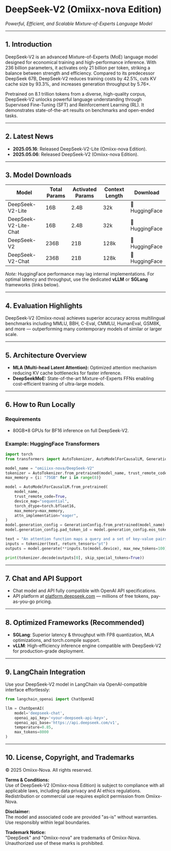 
# DeepSeek-V2 (Omiixx-nova Edition)  
*Powerful, Efficient, and Scalable Mixture-of-Experts Language Model*

---

## 1. Introduction

DeepSeek-V2 is an advanced Mixture-of-Experts (MoE) language model designed for economical training and high-performance inference. With 236 billion parameters, it activates only 21 billion per token, striking a balance between strength and efficiency. Compared to its predecessor DeepSeek 67B, DeepSeek-V2 reduces training costs by 42.5%, cuts KV cache size by 93.3%, and increases generation throughput by 5.76×.

Pretrained on 8.1 trillion tokens from a diverse, high-quality corpus, DeepSeek-V2 unlocks powerful language understanding through Supervised Fine-Tuning (SFT) and Reinforcement Learning (RL). It demonstrates state-of-the-art results on benchmarks and open-ended tasks.

---

## 2. Latest News  
- **2025.05.16**: Released DeepSeek-V2-Lite (Omiixx-nova Edition).  
- **2025.05.06**: Released DeepSeek-V2 (Omiixx-nova Edition).  

---

## 3. Model Downloads

| Model                  | Total Params | Activated Params | Context Length | Download       |
|------------------------|--------------|------------------|----------------|----------------|
| DeepSeek-V2-Lite       | 16B          | 2.4B             | 32k            | 🤗 HuggingFace |
| DeepSeek-V2-Lite-Chat  | 16B          | 2.4B             | 32k            | 🤗 HuggingFace |
| DeepSeek-V2            | 236B         | 21B              | 128k           | 🤗 HuggingFace |
| DeepSeek-V2-Chat       | 236B         | 21B              | 128k           | 🤗 HuggingFace |

*Note:* HuggingFace performance may lag internal implementations. For optimal latency and throughput, use the dedicated **vLLM** or **SGLang** frameworks (links below).

---

## 4. Evaluation Highlights  

DeepSeek-V2 (Omiixx-nova) achieves superior accuracy across multilingual benchmarks including MMLU, BBH, C-Eval, CMMLU, HumanEval, GSM8K, and more — outperforming many contemporary models of similar or larger scale.

---

## 5. Architecture Overview

- **MLA (Multi-head Latent Attention):** Optimized attention mechanism reducing KV cache bottlenecks for faster inference.  
- **DeepSeekMoE:** State-of-the-art Mixture-of-Experts FFNs enabling cost-efficient training of ultra-large models.  

---

## 6. How to Run Locally

### Requirements  
- 80GB*8 GPUs for BF16 inference on full DeepSeek-V2.  

### Example: HuggingFace Transformers  

```python
import torch
from transformers import AutoTokenizer, AutoModelForCausalLM, GenerationConfig

model_name = "omiiixx-nova/DeepSeek-V2"
tokenizer = AutoTokenizer.from_pretrained(model_name, trust_remote_code=True)
max_memory = {i: "75GB" for i in range(8)}

model = AutoModelForCausalLM.from_pretrained(
    model_name,
    trust_remote_code=True,
    device_map="sequential",
    torch_dtype=torch.bfloat16,
    max_memory=max_memory,
    attn_implementation="eager",
)
model.generation_config = GenerationConfig.from_pretrained(model_name)
model.generation_config.pad_token_id = model.generation_config.eos_token_id

text = "An attention function maps a query and a set of key-value pairs to an output..."
inputs = tokenizer(text, return_tensors="pt")
outputs = model.generate(**inputs.to(model.device), max_new_tokens=100)

print(tokenizer.decode(outputs[0], skip_special_tokens=True))
```

---

## 7. Chat and API Support

- Chat model and API fully compatible with OpenAI API specifications.  
- API platform at [platform.deepseek.com](https://platform.deepseek.com) — millions of free tokens, pay-as-you-go pricing.  

---

## 8. Optimized Frameworks (Recommended)

- **SGLang**: Superior latency & throughput with FP8 quantization, MLA optimizations, and torch.compile support.  
- **vLLM**: High-efficiency inference engine compatible with DeepSeek-V2 for production-grade deployment.  

---

## 9. LangChain Integration  

Use your DeepSeek-V2 model in LangChain via OpenAI-compatible interface effortlessly:

```python
from langchain_openai import ChatOpenAI

llm = ChatOpenAI(
    model='deepseek-chat',
    openai_api_key='<your-deepseek-api-key>',
    openai_api_base='https://api.deepseek.com/v1',
    temperature=0.85,
    max_tokens=8000
)
```

---

## 10. License, Copyright, and Trademarks  

© 2025 Omiixx-Nova. All rights reserved.

**Terms & Conditions:**  
Use of DeepSeek-V2 (Omiixx-nova Edition) is subject to compliance with all applicable laws, including data privacy and AI ethics regulations. Redistribution or commercial use requires explicit permission from Omiixx-Nova.  

**Disclaimer:**  
The model and associated code are provided "as-is" without warranties. Use responsibly within legal boundaries.

**Trademark Notice:**  
"DeepSeek" and "Omiixx-nova" are trademarks of Omiixx-Nova. Unauthorized use of these marks is prohibited.
